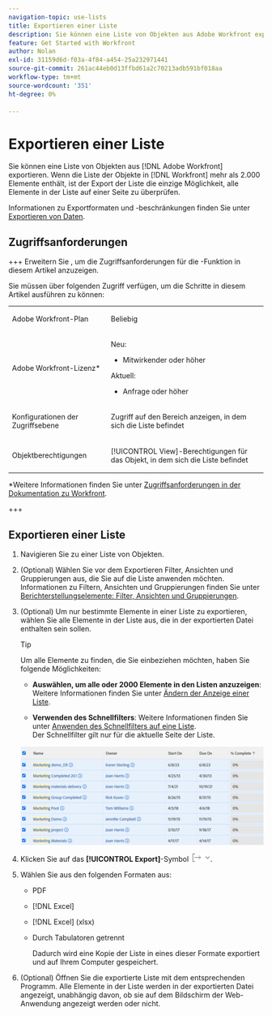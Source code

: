 ```yaml
---
navigation-topic: use-lists
title: Exportieren einer Liste
description: Sie können eine Liste von Objekten aus Adobe Workfront exportieren. Wenn die Liste der Objekte in Workfront mehr als 2.000 Elemente enthält, ist der Export der Liste die einzige Möglichkeit, alle Elemente in der Liste auf einer Seite zu überprüfen.
feature: Get Started with Workfront
author: Nolan
exl-id: 31159d6d-f03a-4f84-a454-25a232971441
source-git-commit: 261ac44eb0d13ffbd61a2c70213adb591bf018aa
workflow-type: tm+mt
source-wordcount: '351'
ht-degree: 0%

---
```


# Exportieren einer Liste

<!--Audited: 11/2024-->

Sie können eine Liste von Objekten aus [!DNL Adobe Workfront] exportieren. Wenn die Liste der Objekte in [!DNL Workfront] mehr als 2.000 Elemente enthält, ist der Export der Liste die einzige Möglichkeit, alle Elemente in der Liste auf einer Seite zu überprüfen.

Informationen zu Exportformaten und -beschränkungen finden Sie unter [Exportieren von Daten](../../../reports-and-dashboards/reports/creating-and-managing-reports/export-data.md).

## Zugriffsanforderungen

+++ Erweitern Sie , um die Zugriffsanforderungen für die -Funktion in diesem Artikel anzuzeigen.

Sie müssen über folgenden Zugriff verfügen, um die Schritte in diesem Artikel ausführen zu können:

<table style="table-layout:auto"> 
 <col> 
 <col> 
 <tbody> 
  <tr> 
   <td role="rowheader">Adobe Workfront-Plan</td> 
   <td> <p>Beliebig</p> </td> 
  </tr> 
  <tr> 
   <td role="rowheader">Adobe Workfront-Lizenz*</td> 
   <td> 
    <p>Neu:</p>
   <ul><li><p>Mitwirkender oder höher </p></li>
   </ul>

<p>Aktuell:</p>
   <ul><li><p>Anfrage oder höher</p></li>
    </ul></td> 
  </tr> 
  <tr> 
   <td role="rowheader">Konfigurationen der Zugriffsebene</td> 
   <td> <p>Zugriff auf den Bereich anzeigen, in dem sich die Liste befindet</p></td> 
  </tr> 
  <tr> 
   <td role="rowheader">Objektberechtigungen</td> 
   <td> <p>[!UICONTROL View]-Berechtigungen für das Objekt, in dem sich die Liste befindet</p>  </td> 
  </tr> 
 </tbody> 
</table>

*Weitere Informationen finden Sie unter [Zugriffsanforderungen in der Dokumentation zu Workfront](/help/quicksilver/administration-and-setup/add-users/access-levels-and-object-permissions/access-level-requirements-in-documentation.md).

+++

## Exportieren einer Liste

1. Navigieren Sie zu einer Liste von Objekten.
1. (Optional) Wählen Sie vor dem Exportieren Filter, Ansichten und Gruppierungen aus, die Sie auf die Liste anwenden möchten.
Informationen zu Filtern, Ansichten und Gruppierungen finden Sie unter [Berichterstellungselemente: Filter, Ansichten und Gruppierungen](../../../reports-and-dashboards/reports/reporting-elements/reporting-elements-filters-views-groupings.md).

1. (Optional) Um nur bestimmte Elemente in einer Liste zu exportieren, wählen Sie alle Elemente in der Liste aus, die in der exportierten Datei enthalten sein sollen.

   >[!TIP]
   >
   >Um alle Elemente zu finden, die Sie einbeziehen möchten, haben Sie folgende Möglichkeiten:
   >
   >   
   >   
   >   * **Auswählen, um alle oder 2000 Elemente in den Listen anzuzeigen**: Weitere Informationen finden Sie unter [Ändern der Anzeige einer Liste](../../../workfront-basics/navigate-workfront/use-lists/modify-list-display.md).
   >   
   >   * **Verwenden des Schnellfilters**: Weitere Informationen finden Sie unter [Anwenden des Schnellfilters auf eine Liste](../../../workfront-basics/navigate-workfront/use-lists/apply-quick-filter-list.md).\
   >     Der Schnellfilter gilt nur für die aktuelle Seite der Liste.


   ![select_all_projects_with_highlight__1_.png](assets/select-all-projects-with-highlight--1--350x173.png)

1. Klicken Sie auf das **[!UICONTROL Export]**-Symbol ![Export](assets/export.png).

1. Wählen Sie aus den folgenden Formaten aus:

   * PDF
   * [!DNL Excel]
   * [!DNL Excel] (xlsx)
   * Durch Tabulatoren getrennt

     Dadurch wird eine Kopie der Liste in eines dieser Formate exportiert und auf Ihrem Computer gespeichert.

1. (Optional) Öffnen Sie die exportierte Liste mit dem entsprechenden Programm.
Alle Elemente in der Liste werden in der exportierten Datei angezeigt, unabhängig davon, ob sie auf dem Bildschirm der Web-Anwendung angezeigt werden oder nicht.
